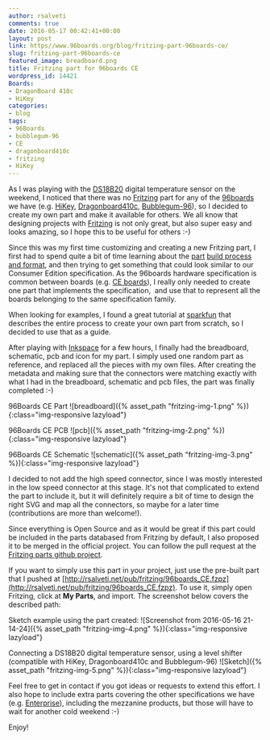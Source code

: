 ```yaml
---
author: rsalveti
comments: true
date: 2016-05-17 00:42:41+00:00
layout: post
link: https//www.96boards.org/blog/fritzing-part-96boards-ce/
slug: fritzing-part-96boards-ce
featured_image: breadboard.png
title: Fritzing part for 96boards CE
wordpress_id: 14421
Boards:
- DragonBoard 410c
- HiKey
categories:
- blog
tags:
- 96Boards
- bubblegum-96
- CE
- dragonboard410c
- fritzing
- HiKey
---
```


As I was playing with the [DS18B20](https://www.adafruit.com/product/374) digital temperature sensor on the weekend, I noticed that there was no [Fritzing](http://fritzing.org/home/) part for any of the [96boards](https//www.96boards.org/products/) we have (e.g. [HiKey](https//www.96boards.org/products/ce/hikey/), [Dragonboard410c](https//www.96boards.org/products/ce/dragonboard410c/), [Bubblegum-96](https//www.96boards.org/products/ce/bubblegum96/)), so I decided to create my own part and make it available for others. We all know that designing projects with [Fritzing](http://fritzing.org/home/) is not only great, but also super easy and looks amazing, so I hope this to be useful for others :-)

Since this was my first time customizing and creating a new Fritzing part, I first had to spend quite a bit of time learning about the [part](http://fritzing.org/parts) [build process and format](http://fritzing.org/learning/tutorials/creating-custom-parts/), and then trying to get something that could look similar to our Consumer Edition specification. As the 96boards hardware specification is common between boards (e.g. [CE boards](https://linaro.co/ce-specification)), I really only needed to create one part that implements the specification,  and use that to represent all the boards belonging to the same specification family.

When looking for examples, I found a great tutorial at [sparkfun](https://learn.sparkfun.com/tutorials/make-your-own-fritzing-parts) that describes the entire process to create your own part from scratch, so I decided to use that as a guide.

After playing with [Inkspace](https://inkscape.org/) for a few hours, I finally had the breadboard, schematic, pcb and icon for my part. I simply used one random part as reference, and replaced all the pieces with my own files. After creating the metadata and making sure that the connectors were matching exactly with what I had in the breadboard, schematic and pcb files, the part was finally completed :-)

96Boards CE Part
![breadboard]({% asset_path "fritzing-img-1.png" %}){:class="img-responsive lazyload"}

96Boards CE PCB
![pcb]({% asset_path "fritzing-img-2.png" %}){:class="img-responsive lazyload"}

96Boards CE Schematic
![schematic]({% asset_path "fritzing-img-3.png" %}){:class="img-responsive lazyload"}

I decided to not add the high speed connector, since I was mostly interested in the low speed connector at this stage. It's not that complicated to extend the part to include it, but it will definitely require a bit of time to design the right SVG and map all the connectors, so maybe for a later time (contributions are more than welcome!).

Since everything is Open Source and as it would be great if this part could be included in the parts databased from Fritzing by default, I also proposed it to be merged in the official project. You can follow the pull request at the [Fritzing parts github project](https://github.com/fritzing/fritzing-parts/pull/47).

If you want to simply use this part in your project, just use the pre-built part that I pushed at [http://rsalveti.net/pub/fritzing/96boards_CE.fzpz](http://rsalveti.net/pub/fritzing/96boards_CE.fzpz). To use it, simply open Fritzing, click at **My Parts**, and import. The screenshot below covers the described path:

Sketch example using the part created:
![Screenshot from 2016-05-16 21-14-24]({% asset_path "fritzing-img-4.png" %}){:class="img-responsive lazyload"}


Connecting a DS18B20 digital temperature sensor, using a level shifter (compatible with HiKey, Dragonboard410c and Bubblegum-96)
![Sketch]({% asset_path "fritzing-img-5.png" %}){:class="img-responsive lazyload"}  

Feel free to get in contact if you got ideas or requests to extend this effort. I also hope to include extra parts covering the other specifications we have (e.g. [Enterprise](https://linaro.co/ee-specification)), including the mezzanine products, but those will have to wait for another cold weekend :-)

Enjoy!
